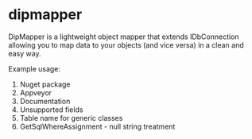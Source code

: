 # dipmapper
DipMapper is a lightweight object mapper that extends IDbConnection allowing you to map data to your objects (and vice versa) in a clean and easy way.

Example usage:


1. Nuget package
2. Appveyor
3. Documentation
4. Unsupported fields
5. Table name for generic classes
6. GetSqlWhereAssignment - null string treatment
        
